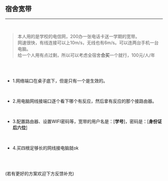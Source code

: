 ## 宿舍宽带

---

<br>

> 本人用的是学校的电信网，200办一张电话卡送一学期的宽带。
<br> 网速很快，有线连接可以上10m/s，无线也有6m/s。可以连两台手机一台电脑。 
<br> 给一个人用有点过剩，所以可以考虑全宿舍**合买**一个就行，100元/人/年

<br>
<br>

* 1.网络端口在桌子底下，但是只有一个是生效的。

<br>

* 2.用电脑网线接端口逐个看下哪个有反应，然后拿有反应的那个接路由器。

<br>

* 3.配置路由器、设置WIFI密码等，宽带的用户名是：[**学号**]，密码是：[**身份证后六位**]

<br>

* 4.买四根足够长的网线接电脑就ok

<br>
<br>

(若有更好的方案欢迎下方反馈补充)

<br>





